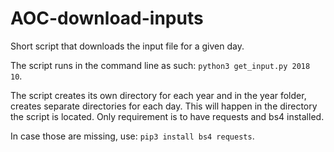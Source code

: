 # AOC-download-inputs
Short script that downloads the input file for a given day.

The script runs in the command line as such: `python3 get_input.py 2018 10`.<p>
The script creates its own directory for each year and in the year folder, creates separate directories for each day. This will happen in the directory the script is located.
Only requirement is to have requests and bs4 installed.<p>
In case those are missing, use: `pip3 install bs4 requests`.
